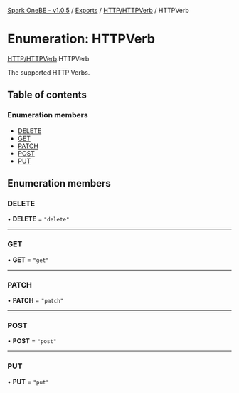 [Spark OneBE - v1.0.5](../README.md) / [Exports](../modules.md) / [HTTP/HTTPVerb](../modules/HTTP_HTTPVerb.md) / HTTPVerb

# Enumeration: HTTPVerb

[HTTP/HTTPVerb](../modules/HTTP_HTTPVerb.md).HTTPVerb

The supported HTTP Verbs.

## Table of contents

### Enumeration members

- [DELETE](HTTP_HTTPVerb.HTTPVerb.md#delete)
- [GET](HTTP_HTTPVerb.HTTPVerb.md#get)
- [PATCH](HTTP_HTTPVerb.HTTPVerb.md#patch)
- [POST](HTTP_HTTPVerb.HTTPVerb.md#post)
- [PUT](HTTP_HTTPVerb.HTTPVerb.md#put)

## Enumeration members

### DELETE

• **DELETE** = `"delete"`

___

### GET

• **GET** = `"get"`

___

### PATCH

• **PATCH** = `"patch"`

___

### POST

• **POST** = `"post"`

___

### PUT

• **PUT** = `"put"`
